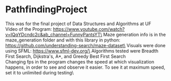 # PathfindingProject
This was for the final project of Data Structures and Algorithms at UF\
Video of the Program: https://www.youtube.com/watch?v=IQqYDcndc2c&ab_channel=FunnyPantsYT\
Maze generation info is in the maze_generation folder and with this library in python: https://github.com/understanding-search/maze-dataset\
Visuals were done using SFML: https://www.sfml-dev.org/\
Algorithms tested were Breadth First Search, Dijkstra's, A*, and Greedy Best First Search\
Changing fps in the program changes the speed at which visualization happens, in order to see and observe it easier. To see it at maximum speed, set it to unlimited during testing\

